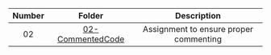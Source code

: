 | Number        | Folder                                                        | Description                          |
|:-------------:|:-------------------------------------------------------------:|:------------------------------------:|
| 02            | [02-CommentedCode](https://github.com/Landon-Brown1/2143-OOP-Brown/tree/master/Assignments/02-CommentedCode "02-CommentedCode") |Assignment to ensure proper commenting|
